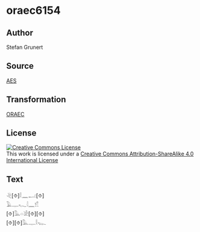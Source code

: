 # oraec6154

## Author

Stefan Grunert

## Source

[AES](https://github.com/simondschweitzer/aes)

## Transformation

[ORAEC](https://oraec.github.io/)

## License

<a rel="license" href="http://creativecommons.org/licenses/by-sa/4.0/"><img alt="Creative Commons License" style="border-width:0" src="https://i.creativecommons.org/l/by-sa/4.0/88x31.png" /></a><br />This work is licensed under a <a rel="license" href="http://creativecommons.org/licenses/by-sa/4.0/">Creative Commons Attribution-ShareAlike 4.0 International License</a>

## Text

𓂙[⯑]𓎛𓈖𓂝[⯑]<br>
𓄿𓊃𓆑𓇋𓈖𓀸<br>
[⯑]𓅓𓏏𓀀[⯑][⯑]<br>
[⯑][⯑]𓅓𓊃𓎛𓆊<br>
